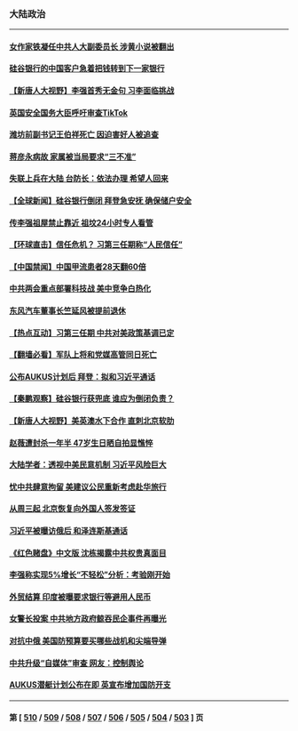### 大陆政治
---
#### [女作家铁凝任中共人大副委员长 涉黄小说被翻出](../../pages/ncid277/n13950264.md) 
#### [硅谷银行的中国客户急着把钱转到下一家银行](../../pages/ncid277/n13950236.md) 
#### [【新唐人大视野】李强首秀无金句 习李面临挑战](../../pages/ncid277/n13950157.md) 
#### [英国安全国务大臣呼吁审查TikTok](../../pages/ncid277/n13950091.md) 
#### [潍坊前副书记王伯祥死亡 因迫害好人被追查](../../pages/ncid277/n13949998.md) 
#### [蒋彦永病故 家属被当局要求“三不准”](../../pages/ncid277/n13950004.md) 
#### [失联上兵在大陆 台防长：依法办理 希望人回来](../../pages/ncid277/n13949876.md) 
#### [【全球新闻】硅谷银行倒闭 拜登急安抚 确保储户安全](../../pages/ncid277/n13949970.md) 
#### [传李强祖屋禁止靠近 祖坟24小时专人看管](../../pages/ncid277/n13949967.md) 
#### [【环球直击】信任危机？ 习第三任期称“人民信任”](../../pages/ncid277/n13948967.md) 
#### [【中国禁闻】中国甲流患者28天翻60倍](../../pages/ncid277/n13949690.md) 
#### [中共两会重点部署科技战 美中竞争白热化](../../pages/ncid277/n13949668.md) 
#### [东风汽车董事长竺延风被提前退休](../../pages/ncid277/n13949655.md) 
#### [【热点互动】习第三任期 中共对美政策基调已定](../../pages/ncid277/n13949716.md) 
#### [【翻墙必看】军队上将和党媒高管同日死亡](../../pages/ncid277/n13949759.md) 
#### [公布AUKUS计划后 拜登：拟和习近平通话](../../pages/ncid277/n13949736.md) 
#### [【秦鹏观察】硅谷银行获兜底 谁应为倒闭负责？](../../pages/ncid277/n13949714.md) 
#### [【新唐人大视野】美英澳水下合作 直刺北京软肋](../../pages/ncid277/n13949693.md) 
#### [赵薇遭封杀一年半 47岁生日晒自拍显憔悴](../../pages/ncid277/n13949642.md) 
#### [大陆学者：透视中美民意机制 习近平风险巨大](../../pages/ncid277/n13949648.md) 
#### [忧中共肆意拘留 美建议公民重新考虑赴华旅行](../../pages/ncid277/n13949646.md) 
#### [从周三起 北京恢复向外国人签发签证](../../pages/ncid277/n13949649.md) 
#### [习近平被曝访俄后 和泽连斯基通话](../../pages/ncid277/n13949628.md) 
#### [《红色赌盘》中文版 沈栋揭露中共权贵真面目](../../pages/ncid277/n13949211.md) 
#### [李强称实现5%增长“不轻松”分析：考验刚开始](../../pages/ncid277/n13949507.md) 
#### [外贸结算 印度被曝要求银行等避用人民币](../../pages/ncid277/n13949647.md) 
#### [女警长投案 中共地方政府鲸吞民企事件再曝光](../../pages/ncid277/n13948107.md) 
#### [对抗中俄 美国防预算要买哪些战机和尖端导弹](../../pages/ncid277/n13949620.md) 
#### [中共升级“自媒体”审查 网友：控制舆论](../../pages/ncid277/n13949445.md) 
#### [AUKUS潜艇计划公布在即 英宣布增加国防开支](../../pages/ncid277/n13949450.md) 

---
#### 第 [ [510](./510.md) / [509](./509.md) / [508](./508.md) / [507](./507.md) / [506](./506.md) / [505](./505.md) / [504](./504.md) / [503](./503.md) ] 页
